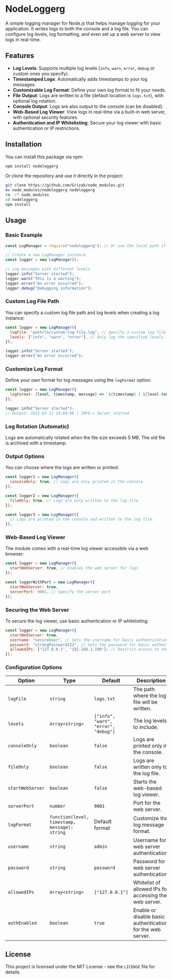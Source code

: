 # NodeLoggerg

A simple logging manager for Node.js that helps manage logging for your application. It writes logs to both the console and a log file. You can configure log levels, log formatting, and even set up a web server to view logs in real-time.

## Features

- **Log Levels**: Supports multiple log levels (`info`, `warn`, `error`, `debug` or custom ones you specify).
- **Timestamped Logs**: Automatically adds timestamps to your log messages.
- **Customizable Log Format**: Define your own log format to fit your needs.
- **File Output**: Logs are written to a file (default location is `logs.txt`), with optional log rotation.
- **Console Output**: Logs are also output to the console (can be disabled).
- **Web-Based Log Viewer**: View logs in real-time via a built-in web server, with optional security features.
- **Authentication and IP Whitelisting**: Secure your log viewer with basic authentication or IP restrictions.

## Installation

You can install this package via npm:

```bash
npm install nodeloggerg
```

Or clone the repository and use it directly in the project:

```bash
git clone https://github.com/Grizak/node_modules.git
mv node_modules/nodeloggerg nodeloggerg
rm -rf node_modules
cd nodeloggerg
npm install
```

## Usage

### Basic Example

```javascript
const LogManager = require("nodeloggerg"); // Or use the local path if you cloned the repo

// Create a new LogManager instance
const logger = new LogManager();

// Log messages with different levels
logger.info("Server started");
logger.warn("This is a warning");
logger.error("An error occurred");
logger.debug("Debugging information");
```

### Custom Log File Path

You can specify a custom log file path and log levels when creating a log instance:

```javascript
const logger = new LogManager({
  logFile: "path/to/custom-log-file.log", // Specify a custom log file path
  levels: ["info", "warn", "error"], // Only log the specified levels
});

logger.info("Server started");
logger.error("An error occurred");
```

### Customize Log Format

Define your own format for log messages using the `logFormat` option:

```javascript
const logger = new LogManager({
  logFormat: (level, timestamp, message) => `${timestamp} | ${level.toUpperCase()} > ${message}`
});

logger.info("Server started");
// Output: 2025-03-12 14:00:00 | INFO > Server started
```

### Log Rotation (Automatic)

Logs are automatically rotated when the file size exceeds 5 MB. The old file is archived with a timestamp.

### Output Options

You can choose where the logs are written or printed:

```javascript
const logger1 = new LogManager({
  consoleOnly: true, // Logs are only printed in the console
});

const logger2 = new LogManager({
  fileOnly: true, // Logs are only written to the log file
});

const logger3 = new LogManager({
  // Logs are printed in the console and written to the log file
});
```

### Web-Based Log Viewer

The module comes with a real-time log viewer accessible via a web browser:

```javascript
const logger = new LogManager({
  startWebServer: true, // Enables the web server for logs
});

const loggerWithPort = new LogManager({
  startWebServer: true,
  serverPort: 9001, // Specify the server port
});
```

### Securing the Web Server

To secure the log viewer, use basic authentication or IP whitelisting:

```javascript
const logger = new LogManager({
  startWebServer: true,
  username: "secureUser", // Sets the username for basic authentication
  password: "strongPassword123", // Sets the password for basic authentication
  allowedIPs: ["127.0.0.1", "192.168.1.100"], // Restrict access to these IPs
});
```

### Configuration Options

| Option           | Type                            | Default                              | Description                                                 |
| -----------------| --------------------------------|--------------------------------------|-------------------------------------------------------------|
| `logFile`        | `string`                        | `logs.txt`                           | The path where the log file will be written.                |
| `levels`         | `Array<string>`                 | `["info", "warn", "error", "debug"]` | The log levels to include.                                  |
| `consoleOnly`    | `boolean`                       | `false`                              | Logs are printed only in the console.                       |
| `fileOnly`       | `boolean`                       | `false`                              | Logs are written only to the log file.                      |
| `startWebServer` | `boolean`                       | `false`                              | Starts the web-based log viewer.                            |
| `serverPort`     | `number`                        | `9001`                               | Port for the web server.                                    |
| `logFormat`      | `function(level, timestamp, message): string` | Default format         | Customize the log message format.                           |
| `username`       | `string`                        | `admin`                              | Username for web server authentication.                     |
| `password`       | `string`                        | `password`                           | Password for web server authentication.                     |
| `allowedIPs`     | `Array<string>`                 | `["127.0.0.1"]`                      | Whitelist of allowed IPs for accessing the web server.      |
| `authEnabled`    | `boolean`                       | `true`                               | Enable or disable basic authentication for the web server.  |

## License

This project is licensed under the MIT License - see the `LICENSE` file for details.
